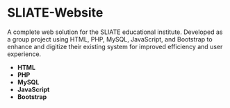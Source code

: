 # SLIATE-Website
A complete web solution for the SLIATE educational institute. Developed as a group project using HTML, PHP, MySQL, JavaScript, and Bootstrap to enhance and digitize their existing system for improved efficiency and user experience.


- **HTML**
- **PHP**
- **MySQL**
- **JavaScript**
- **Bootstrap**

